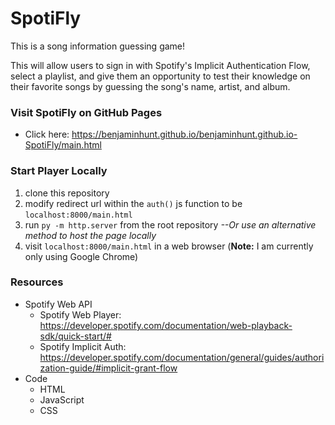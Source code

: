 # SpotiFly
This is a song information guessing game!

This will allow users to sign in with Spotify's Implicit Authentication Flow, select a playlist, and give them an opportunity to test their knowledge on their favorite songs by guessing the song's name, artist, and album.

### Visit SpotiFly on GitHub Pages
- Click here: https://benjaminhunt.github.io/benjaminhunt.github.io-SpotiFly/main.html

### Start Player Locally
1. clone this repository
2. modify redirect url within the `auth()` js function to be `localhost:8000/main.html`
3. run `py -m http.server` from the root repository *--Or use an alternative method to host the page locally*
4. visit `localhost:8000/main.html` in a web browser (**Note:** I am currently only using Google Chrome)

### Resources
- Spotify Web API
  - Spotify Web Player: https://developer.spotify.com/documentation/web-playback-sdk/quick-start/#
  - Spotify Implicit Auth: https://developer.spotify.com/documentation/general/guides/authorization-guide/#implicit-grant-flow
- Code
  - HTML
  - JavaScript
  - CSS


